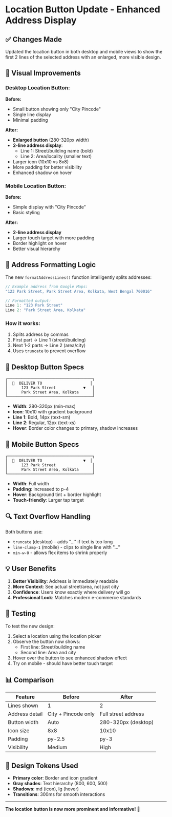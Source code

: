 # Location Button Update - Enhanced Address Display

## ✅ Changes Made

Updated the location button in both desktop and mobile views to show the first 2 lines of the selected address with an enlarged, more visible design.

## 🎨 Visual Improvements

### Desktop Location Button:
**Before:**
- Small button showing only "City Pincode"
- Single line display
- Minimal padding

**After:**
- **Enlarged button** (280-320px width)
- **2-line address display**:
  - Line 1: Street/building name (bold)
  - Line 2: Area/locality (smaller text)
- Larger icon (10x10 vs 8x8)
- More padding for better visibility
- Enhanced shadow on hover

### Mobile Location Button:
**Before:**
- Simple display with "City Pincode"
- Basic styling

**After:**
- **2-line address display**
- Larger touch target with more padding
- Border highlight on hover
- Better visual hierarchy

## 📝 Address Formatting Logic

The new `formatAddressLines()` function intelligently splits addresses:

```typescript
// Example address from Google Maps:
"123 Park Street, Park Street Area, Kolkata, West Bengal 700016"

// Formatted output:
Line 1: "123 Park Street"
Line 2: "Park Street Area, Kolkata"
```

### How it works:
1. Splits address by commas
2. First part → Line 1 (street/building)
3. Next 1-2 parts → Line 2 (area/city)
4. Uses `truncate` to prevent overflow

## 🎯 Desktop Button Specs

```
┌─────────────────────────────────────┐
│  📍  DELIVER TO                     │
│      123 Park Street            ▼   │
│      Park Street Area, Kolkata      │
└─────────────────────────────────────┘
```

- **Width**: 280-320px (min-max)
- **Icon**: 10x10 with gradient background
- **Line 1**: Bold, 14px (text-sm)
- **Line 2**: Regular, 12px (text-xs)
- **Hover**: Border color changes to primary, shadow increases

## 📱 Mobile Button Specs

```
┌─────────────────────────────────────┐
│  📍  DELIVER TO                  ▼  │
│      123 Park Street                │
│      Park Street Area, Kolkata      │
└─────────────────────────────────────┘
```

- **Width**: Full width
- **Padding**: Increased to p-4
- **Hover**: Background tint + border highlight
- **Touch-friendly**: Larger tap target

## 🔍 Text Overflow Handling

Both buttons use:
- `truncate` (desktop) - adds "..." if text is too long
- `line-clamp-1` (mobile) - clips to single line with "..."
- `min-w-0` - allows flex items to shrink properly

## 💡 User Benefits

1. **Better Visibility**: Address is immediately readable
2. **More Context**: See actual street/area, not just city
3. **Confidence**: Users know exactly where delivery will go
4. **Professional Look**: Matches modern e-commerce standards

## 🧪 Testing

To test the new design:

1. Select a location using the location picker
2. Observe the button now shows:
   - First line: Street/building name
   - Second line: Area and city
3. Hover over the button to see enhanced shadow effect
4. Try on mobile - should have better touch target

## 📊 Comparison

| Feature | Before | After |
|---------|--------|-------|
| Lines shown | 1 | 2 |
| Address detail | City + Pincode only | Full street address |
| Button width | Auto | 280-320px (desktop) |
| Icon size | 8x8 | 10x10 |
| Padding | py-2.5 | py-3 |
| Visibility | Medium | High |

## 🎨 Design Tokens Used

- **Primary color**: Border and icon gradient
- **Gray shades**: Text hierarchy (800, 600, 500)
- **Shadows**: md (icon), lg (hover)
- **Transitions**: 300ms for smooth interactions

---

**The location button is now more prominent and informative!** 🎉
